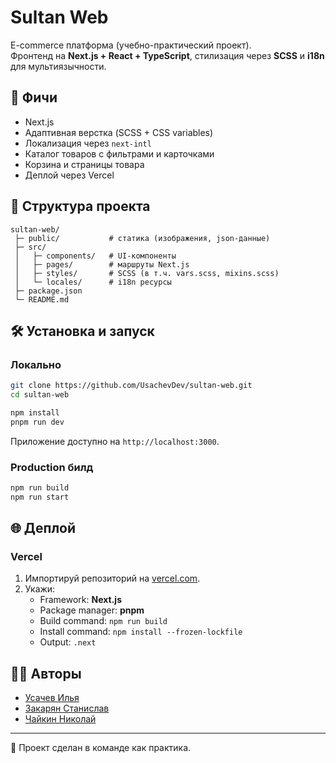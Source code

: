 # Sultan Web

E-commerce платформа (учебно-практический проект).  
Фронтенд на **Next.js + React + TypeScript**, стилизация через **SCSS** и **i18n** для мультиязычности.

## 🚀 Фичи
- Next.js
- Адаптивная верстка (SCSS + CSS variables)
- Локализация через `next-intl`
- Каталог товаров с фильтрами и карточками
- Корзина и страницы товара
- Деплой через Vercel

## 📂 Структура проекта
```text
sultan-web/
 ├─ public/           # статика (изображения, json-данные)
 ├─ src/
 │   ├─ components/   # UI-компоненты
 │   ├─ pages/        # маршруты Next.js
 │   ├─ styles/       # SCSS (в т.ч. vars.scss, mixins.scss)
 │   └─ locales/      # i18n ресурсы
 ├─ package.json
 └─ README.md
```

## 🛠️ Установка и запуск

### Локально
```bash
git clone https://github.com/UsachevDev/sultan-web.git
cd sultan-web

npm install
pnpm run dev
```
Приложение доступно на `http://localhost:3000`.

### Production билд
```bash
npm run build
npm run start
```

## 🌐 Деплой

### Vercel
1. Импортируй репозиторий на [vercel.com](https://vercel.com/).
2. Укажи:
   - Framework: **Next.js**
   - Package manager: **pnpm**
   - Build command: `npm run build`
   - Install command: `npm install --frozen-lockfile`
   - Output: `.next`

## 👨‍💻 Авторы
- [Усачев Илья](https://github.com/UsachevDev)
- [Закарян Станислав](https://github.com/AtomST)
- [Чайкин Николай](https://github.com/nikolaichaikin)  

---

📌 Проект сделан в команде как практика.
